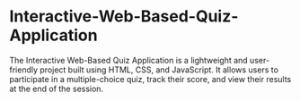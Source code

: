 # Interactive-Web-Based-Quiz-Application
The Interactive Web-Based Quiz Application is a lightweight and user-friendly project built using HTML, CSS, and JavaScript. It allows users to participate in a multiple-choice quiz, track their score, and view their results at the end of the session.
